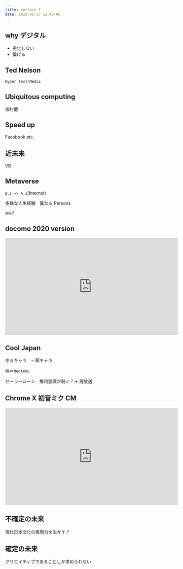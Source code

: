 ```yaml
---
title: Lecture 7
date: 2019-05-17 12:40:00
---
```


## why デジタル

- 劣化しない
- 繋げる

## Ted Nelson

`Hyper text/Media`

## Ubiquitous computing

坂村健

## Speed up

Facebook etc.

## 近未来

VR

## Metaverse

`B.I => A.I`(Internet)

多様な人生経験　異なる Persona

`VMe`?

## docomo 2020 version

<iframe width="560" height="315" src="https://www.youtube.com/embed/xnU1VRNFiA0" frameborder="0" allow="accelerometer; autoplay; encrypted-media; gyroscope; picture-in-picture" allowfullscreen></iframe>

## Cool Japan

ゆるキャラ　~ 萌キャラ

萌＝`Neoteny`

セーラームーン　権利意識が弱い？=> 再放送

## Chrome X 初音ミク CM

<iframe width="560" height="315" src="https://www.youtube.com/embed/MGt25mv4-2Q" frameborder="0" allow="accelerometer; autoplay; encrypted-media; gyroscope; picture-in-picture" allowfullscreen></iframe>

## 不確定の未来

現代日本文化の表現力を生かす？

## 確定の未来

クリエイティブであることしか求められない

